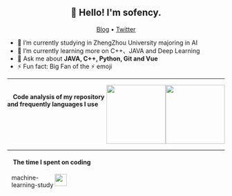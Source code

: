 <h2 align="center">👋 Hello! I'm sofency.</h2>
<p align="center">
  <a href="https://blog.csdn.net/qq_43079376">Blog</a> •
  <a href="https://twitter.com/athulcajay">Twitter</a>
</p>


- 🔭 I’m currently studying in ZhengZhou University majoring in AI
- 🌱 I’m currently learning more on C++、JAVA and Deep Learning
- 💬 Ask me about **JAVA, C++, Python, Git and Vue**
- ⚡ Fun fact: Big Fan of the :zap: emoji

-------
<!-- GitHub 数据统计 -->
<div class="container" style="display:flex">
<h4>&nbsp;&nbsp;&nbsp;&nbsp;Code analysis of my repository and frequently languages I use</h4>
<img height="137px" src="https://github-readme-stats-git-masterrstaa-rickstaa.vercel.app/api?username=sofency&hide_title=true&hide_border=true&show_icons=true&include_all_commits=true&line_height=21text_color=000&icon_color=000&bg_color=0,ea6161,ffc64d,fffc4d,52fa5a&theme=graywhite" />
<img height="137px" src="https://github-readme-stats-git-masterrstaa-rickstaa.vercel.app/api/top-langs/?username=sofency&hide_title=true&hide_border=true&layout=compact&langs_count=6&text_color=000&icon_color=fff&bg_color=0,52fa5a,4dfcff,c64dff&theme=graywhite" /><br>  
</div>

-------
<h4>&nbsp;&nbsp;&nbsp;&nbsp;The time I spent on coding</h4>
<div class='machine-learning-study' style="display:flex; padding-left:10px">
  <div style="height:40px;width:100px; vertical-align:center">machine-learning-study</div>
  <img style="height:28px;" src="https://wakatime.com/badge/user/018d4508-b7ec-4694-9e53-803118ee4560/project/018d5de3-8d5c-4e2b-8199-d0d180c05874.svg"/>
</div>

